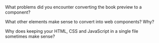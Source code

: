 What problems did you encounter converting the book preview to a component?

What other elements make sense to convert into web components? Why?

Why does keeping your HTML, CSS and JavaScript in a single file sometimes make sense?

